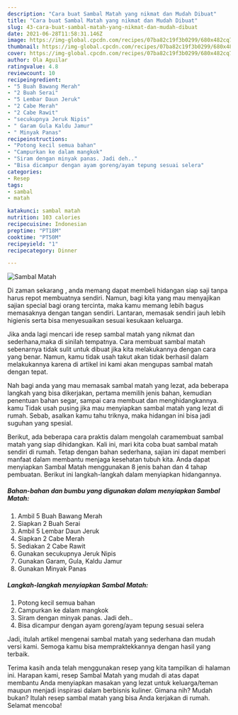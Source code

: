 ```yaml
---
description: "Cara buat Sambal Matah yang nikmat dan Mudah Dibuat"
title: "Cara buat Sambal Matah yang nikmat dan Mudah Dibuat"
slug: 43-cara-buat-sambal-matah-yang-nikmat-dan-mudah-dibuat
date: 2021-06-28T11:58:31.146Z
image: https://img-global.cpcdn.com/recipes/07ba82c19f3b0299/680x482cq70/sambal-matah-foto-resep-utama.jpg
thumbnail: https://img-global.cpcdn.com/recipes/07ba82c19f3b0299/680x482cq70/sambal-matah-foto-resep-utama.jpg
cover: https://img-global.cpcdn.com/recipes/07ba82c19f3b0299/680x482cq70/sambal-matah-foto-resep-utama.jpg
author: Ola Aguilar
ratingvalue: 4.8
reviewcount: 10
recipeingredient:
- "5 Buah Bawang Merah"
- "2 Buah Serai"
- "5 Lembar Daun Jeruk"
- "2 Cabe Merah"
- "2 Cabe Rawit"
- "secukupnya Jeruk Nipis"
- " Garam Gula Kaldu Jamur"
- " Minyak Panas"
recipeinstructions:
- "Potong kecil semua bahan"
- "Campurkan ke dalam mangkok"
- "Siram dengan minyak panas. Jadi deh.."
- "Bisa dicampur dengan ayam goreng/ayam tepung sesuai selera"
categories:
- Resep
tags:
- sambal
- matah

katakunci: sambal matah 
nutrition: 103 calories
recipecuisine: Indonesian
preptime: "PT18M"
cooktime: "PT50M"
recipeyield: "1"
recipecategory: Dinner

---
```



![Sambal Matah](https://img-global.cpcdn.com/recipes/07ba82c19f3b0299/680x482cq70/sambal-matah-foto-resep-utama.jpg)

Di zaman  sekarang , anda memang dapat membeli hidangan siap saji tanpa harus repot membuatnya sendiri. Namun, bagi kita yang mau menyajikan sajian special bagi orang tercinta, maka kamu memang lebih bagus memasaknya dengan tangan sendiri. Lantaran, memasak sendiri jauh lebih higienis serta bisa menyesuaikan sesuai kesukaan keluarga.

Jika anda lagi mencari ide resep sambal matah yang nikmat dan sederhana,maka di sinilah tempatnya. Cara membuat sambal matah  sebenarnya tidak sulit untuk dibuat jika kita melakukannya dengan cara yang benar. Namun, kamu tidak usah takut akan tidak berhasil dalam melakukannya 
karena di artikel ini kami akan mengupas sambal matah dengan tepat.  



Nah bagi anda yang mau memasak sambal matah yang lezat, ada beberapa langkah yang bisa dikerjakan, pertama memilih jenis bahan, kemudian penentuan bahan segar, sampai cara membuat dan menghidangkannya. kamu Tidak usah pusing jika mau menyiapkan sambal matah yang lezat di rumah. Sebab, asalkan kamu  tahu triknya, maka hidangan ini bisa jadi suguhan yang spesial.

Berikut, ada beberapa cara praktis  dalam mengolah caramembuat sambal matah yang siap dihidangkan. Kali ini, mari kita coba buat sambal matah sendiri di rumah. Tetap dengan bahan sederhana, sajian ini dapat memberi manfaat dalam membantu menjaga kesehatan tubuh kita. Anda dapat menyiapkan Sambal Matah menggunakan 8 jenis bahan dan 4 tahap pembuatan. Berikut ini langkah-langkah dalam menyiapkan hidangannya.

<!--inarticleads1-->

##### Bahan-bahan dan bumbu yang digunakan dalam menyiapkan Sambal Matah:

1. Ambil 5 Buah Bawang Merah
1. Siapkan 2 Buah Serai
1. Ambil 5 Lembar Daun Jeruk
1. Siapkan 2 Cabe Merah
1. Sediakan 2 Cabe Rawit
1. Gunakan secukupnya Jeruk Nipis
1. Gunakan  Garam, Gula, Kaldu Jamur
1. Gunakan  Minyak Panas




<!--inarticleads2-->

##### Langkah-langkah menyiapkan Sambal Matah:

1. Potong kecil semua bahan
1. Campurkan ke dalam mangkok
1. Siram dengan minyak panas. Jadi deh..
1. Bisa dicampur dengan ayam goreng/ayam tepung sesuai selera




Jadi, itulah artikel mengenai  sambal matah  yang sederhana dan mudah versi kami. Semoga kamu bisa mempraktekkannya dengan hasil yang terbaik. 

Terima kasih anda telah menggunakan resep yang kita tampilkan di halaman ini. Harapan kami, resep  Sambal Matah yang mudah di atas dapat membantu Anda menyiapkan masakan yang lezat untuk keluarga/teman maupun menjadi inspirasi dalam berbisnis kuliner. Gimana nih? Mudah bukan? Itulah resep sambal matah yang bisa Anda kerjakan di rumah. Selamat mencoba!

